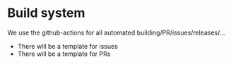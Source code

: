 # Build system

We use the github-actions for all automated building/PR/issues/releases/...

- There will be a template for issues
- There will be a template for PRs

